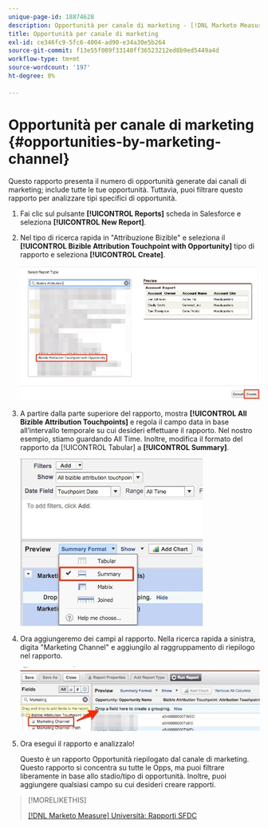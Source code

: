```yaml
---
unique-page-id: 18874628
description: Opportunità per canale di marketing - [!DNL Marketo Measure] - Documentazione del prodotto
title: Opportunità per canale di marketing
exl-id: ce346fc9-5fc6-4004-ad90-e34a30e5b264
source-git-commit: f13e55f009f33140ff36523212ed8b9ed5449a4d
workflow-type: tm+mt
source-wordcount: '197'
ht-degree: 0%

---
```


# Opportunità per canale di marketing {#opportunities-by-marketing-channel}

Questo rapporto presenta il numero di opportunità generate dai canali di marketing; include tutte le tue opportunità. Tuttavia, puoi filtrare questo rapporto per analizzare tipi specifici di opportunità.

1. Fai clic sul pulsante **[!UICONTROL Reports]** scheda in Salesforce e seleziona **[!UICONTROL New Report]**.

1. Nel tipo di ricerca rapida in &quot;Attribuzione Bizible&quot; e seleziona il **[!UICONTROL Bizible Attribution Touchpoint with Opportunity]** tipo di rapporto e seleziona **[!UICONTROL Create]**.

   ![](assets/1-2.jpg)

1. A partire dalla parte superiore del rapporto, mostra **[!UICONTROL All Bizible Attribution Touchpoints]** e regola il campo data in base all’intervallo temporale su cui desideri effettuare il rapporto. Nel nostro esempio, stiamo guardando All Time. Inoltre, modifica il formato del rapporto da [!UICONTROL Tabular] a **[!UICONTROL Summary]**.

   ![](assets/2-2.jpg)

1. Ora aggiungeremo dei campi al rapporto. Nella ricerca rapida a sinistra, digita &quot;Marketing Channel&quot; e aggiungilo al raggruppamento di riepilogo nel rapporto.

   ![](assets/3-2.jpg)

1. Ora esegui il rapporto e analizzalo!

   Questo è un rapporto Opportunità riepilogato dal canale di marketing. Questo rapporto si concentra su tutte le Opps, ma puoi filtrare liberamente in base allo stadio/tipo di opportunità. Inoltre, puoi aggiungere qualsiasi campo su cui desideri creare rapporti.

>[!MORELIKETHIS]
>
>[[!DNL Marketo Measure] Università: Rapporti SFDC](https://universityonline.marketo.com/courses/bizible-fundamentals-bizible-102/#/page/5c5cb68dfb384d0c9fb96cc4)
